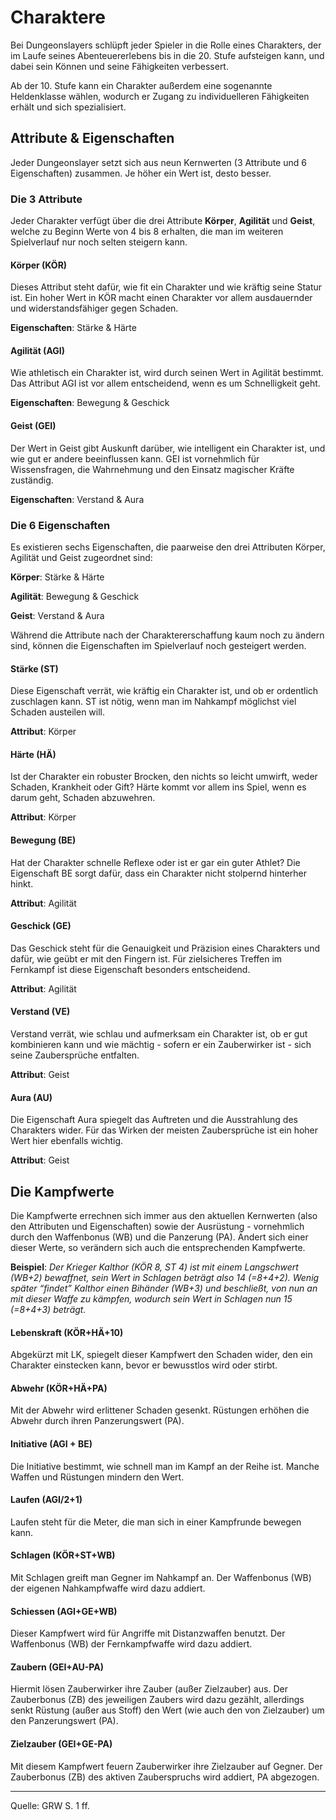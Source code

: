 # Charaktere

Bei Dungeonslayers schlüpft jeder Spieler in die Rolle eines Charakters, der im Laufe seines Abenteuererlebens bis in die 20. Stufe aufsteigen kann, und dabei sein Können und seine Fähigkeiten verbessert.

Ab der 10. Stufe kann ein Charakter außerdem eine sogenannte Heldenklasse wählen, wodurch er Zugang zu individuelleren Fähigkeiten erhält und sich spezialisiert.

## Attribute & Eigenschaften

Jeder Dungeonslayer setzt sich aus neun Kernwerten (3 Attribute und 6 Eigenschaften) zusammen. Je höher ein Wert ist, desto besser.

### Die 3 Attribute

Jeder Charakter verfügt über die drei Attribute **Körper**, **Agilität** und **Geist**, welche zu Beginn Werte von 4 bis 8 erhalten, die man im weiteren Spielverlauf nur noch selten steigern kann.

#### Körper (KÖR)

Dieses Attribut steht dafür, wie fit ein Charakter und wie kräftig seine Statur ist. Ein hoher Wert in KÖR macht einen Charakter vor allem ausdauernder und widerstandsfähiger gegen Schaden.

**Eigenschaften**: Stärke & Härte

#### Agilität (AGI)

Wie athletisch ein Charakter ist, wird durch seinen Wert in Agilität bestimmt. Das Attribut AGI ist vor allem entscheidend, wenn es um Schnelligkeit geht.

**Eigenschaften**: Bewegung & Geschick

#### Geist (GEI)

Der Wert in Geist gibt Auskunft darüber, wie intelligent ein Charakter ist, und wie gut er andere beeinflussen kann. GEI ist vornehmlich für Wissensfragen, die Wahrnehmung und den Einsatz magischer Kräfte zuständig.

**Eigenschaften**: Verstand & Aura

### Die 6 Eigenschaften

Es existieren sechs Eigenschaften, die paarweise den drei Attributen Körper, Agilität und Geist zugeordnet sind:

**Körper**: Stärke & Härte

**Agilität**: Bewegung & Geschick

**Geist**: Verstand & Aura

Während die Attribute nach der Charaktererschaffung kaum noch zu
ändern sind, können die Eigenschaften im Spielverlauf noch gesteigert werden.

#### Stärke (ST)

Diese Eigenschaft verrät, wie kräftig ein Charakter ist, und ob er ordentlich zuschlagen kann. ST ist nötig, wenn man im Nahkampf möglichst viel Schaden austeilen will.

**Attribut**: Körper

#### Härte (HÄ)

Ist der Charakter ein robuster Brocken, den nichts so leicht umwirft, weder Schaden, Krankheit oder Gift? Härte kommt vor allem ins Spiel, wenn es darum geht, Schaden abzuwehren.

**Attribut**: Körper

#### Bewegung (BE)

Hat der Charakter schnelle Reflexe oder ist er gar ein guter Athlet? Die Eigenschaft BE sorgt dafür, dass ein Charakter nicht stolpernd hinterher hinkt.

**Attribut**: Agilität

#### Geschick (GE)

Das Geschick steht für die Genauigkeit und Präzision eines Charakters und dafür, wie geübt er mit den Fingern ist. Für zielsicheres Treffen im Fernkampf ist diese Eigenschaft besonders entscheidend.

**Attribut**: Agilität

#### Verstand (VE)

Verstand verrät, wie schlau und aufmerksam ein Charakter ist, ob er gut kombinieren kann und wie mächtig - sofern er ein Zauberwirker ist - sich seine Zaubersprüche entfalten.

**Attribut**: Geist

#### Aura (AU)

Die Eigenschaft Aura spiegelt das Auftreten und die Ausstrahlung des Charakters wider. Für das Wirken der meisten Zaubersprüche ist ein hoher Wert hier ebenfalls wichtig.

**Attribut**: Geist

## Die Kampfwerte

Die Kampfwerte errechnen sich immer aus den aktuellen Kernwerten (also den Attributen und Eigenschaften) sowie der Ausrüstung - vornehmlich durch den Waffenbonus (WB) und die Panzerung (PA). Ändert sich einer dieser Werte, so verändern sich auch die entsprechenden Kampfwerte.

**Beispiel**: _Der Krieger Kalthor (KÖR 8, ST 4) ist mit einem Langschwert (WB+2) bewaffnet, sein Wert in Schlagen beträgt also 14 (=8+4+2). Wenig später “findet” Kalthor einen Bihänder (WB+3) und beschließt, von nun an mit dieser Waffe zu kämpfen, wodurch sein Wert in Schlagen nun 15 (=8+4+3) beträgt._

#### Lebenskraft (KÖR+HÄ+10)

Abgekürzt mit LK, spiegelt dieser Kampfwert den Schaden wider, den ein Charakter einstecken kann, bevor er bewusstlos wird oder stirbt.

#### Abwehr (KÖR+HÄ+PA)

Mit der Abwehr wird erlittener Schaden gesenkt. Rüstungen erhöhen die Abwehr durch ihren Panzerungswert (PA).

#### Initiative (AGI + BE)

Die Initiative bestimmt, wie schnell man im Kampf an der Reihe ist. Manche Waffen und Rüstungen mindern den Wert.

#### Laufen (AGI/2+1)

Laufen steht für die Meter, die man sich in einer Kampfrunde bewegen kann.

#### Schlagen (KÖR+ST+WB)

Mit Schlagen greift man Gegner im Nahkampf an. Der Waffenbonus (WB) der eigenen Nahkampfwaffe wird dazu addiert.

#### Schiessen (AGI+GE+WB)

Dieser Kampfwert wird für Angriffe mit Distanzwaffen benutzt. Der Waffenbonus (WB) der Fernkampfwaffe wird dazu addiert.

#### Zaubern (GEI+AU-PA)

Hiermit lösen Zauberwirker ihre Zauber (außer Zielzauber) aus. Der Zauberbonus (ZB) des jeweiligen Zaubers wird dazu gezählt, allerdings senkt Rüstung (außer aus Stoff) den Wert (wie auch den von Zielzauber) um den Panzerungswert (PA).

#### Zielzauber (GEI+GE-PA)

Mit diesem Kampfwert feuern Zauberwirker ihre Zielzauber auf Gegner. Der Zauberbonus (ZB) des aktiven Zauberspruchs wird addiert, PA abgezogen.

---

Quelle: GRW S. 1 ff.
